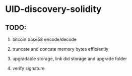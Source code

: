 # UID-discovery-solidity

## TODO: 

1. bitcoin base58 encode/decode

2. truncate and concate memory bytes efficiently

3. upgradable storage, link did storage and upgrade folder

4. verify signature